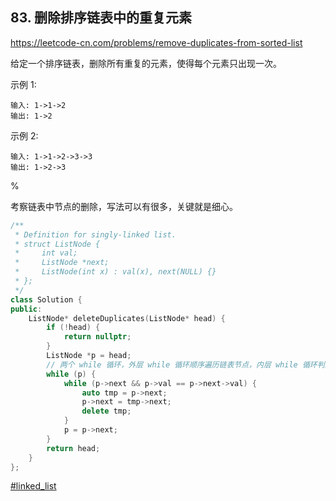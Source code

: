## 83. 删除排序链表中的重复元素

https://leetcode-cn.com/problems/remove-duplicates-from-sorted-list

给定一个排序链表，删除所有重复的元素，使得每个元素只出现一次。

示例 1:

```
输入: 1->1->2
输出: 1->2
```

示例 2:

```
输入: 1->1->2->3->3
输出: 1->2->3
```

%

考察链表中节点的删除，写法可以有很多，关键就是细心。

```cpp
/**
 * Definition for singly-linked list.
 * struct ListNode {
 *     int val;
 *     ListNode *next;
 *     ListNode(int x) : val(x), next(NULL) {}
 * };
 */
class Solution {
public:
    ListNode* deleteDuplicates(ListNode* head) {
        if (!head) {
            return nullptr;
        }
        ListNode *p = head;
        // 两个 while 循环，外层 while 循环顺序遍历链表节点，内层 while 循环判断并删除重复元素。
        while (p) {
            while (p->next && p->val == p->next->val) {
                auto tmp = p->next;
                p->next = tmp->next;
                delete tmp;
            }
            p = p->next;
        }
        return head;
    }
};
```

[#linked_list]()
